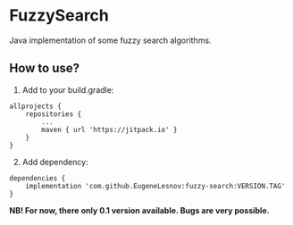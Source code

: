 # FuzzySearch
Java implementation of some fuzzy search algorithms.

## How to use?

1. Add to your build.gradle:

```
allprojects {
    repositories {
        ...
        maven { url 'https://jitpack.io' }
    }
}
```

2. Add dependency:
```
dependencies {
    implementation 'com.github.EugeneLesnov:fuzzy-search:VERSION.TAG'
}
```

**NB! For now, there  only 0.1 version available. Bugs are very possible.**
